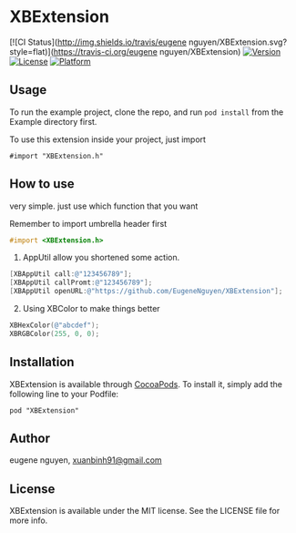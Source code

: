 # XBExtension

[![CI Status](http://img.shields.io/travis/eugene nguyen/XBExtension.svg?style=flat)](https://travis-ci.org/eugene nguyen/XBExtension)
[![Version](https://img.shields.io/cocoapods/v/XBExtension.svg?style=flat)](http://cocoadocs.org/docsets/XBExtension)
[![License](https://img.shields.io/cocoapods/l/XBExtension.svg?style=flat)](http://cocoadocs.org/docsets/XBExtension)
[![Platform](https://img.shields.io/cocoapods/p/XBExtension.svg?style=flat)](http://cocoadocs.org/docsets/XBExtension)

## Usage

To run the example project, clone the repo, and run `pod install` from the Example directory first.

To use this extension inside your project, just import

    #import "XBExtension.h"

## How to use

very simple. just use which function that you want

Remember to import umbrella header first

```objective-c
#import <XBExtension.h>
```

1. AppUtil allow you shortened some action.

```objective-c
[XBAppUtil call:@"123456789"];
[XBAppUtil callPromt:@"123456789"];
[XBAppUtil openURL:@"https://github.com/EugeneNguyen/XBExtension"];
```

2. Using XBColor to make things better

```objective-c
XBHexColor(@"abcdef");
XBRGBColor(255, 0, 0);
```



## Installation

XBExtension is available through [CocoaPods](http://cocoapods.org). To install
it, simply add the following line to your Podfile:

    pod "XBExtension"

## Author

eugene nguyen, xuanbinh91@gmail.com

## License

XBExtension is available under the MIT license. See the LICENSE file for more info.

